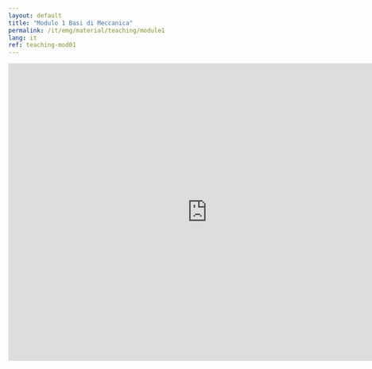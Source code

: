 ```yaml
---
layout: default
title: "Modulo 1 Basi di Meccanica"
permalink: /it/emg/material/teaching/module1
lang: it
ref: teaching-mod01
---
```


<iframe src="https://onedrive.live.com/embed?cid=E964CF1763131888&resid=E964CF1763131888%21526&authkey=AO5cNBAeI6MLWGg&em=2" width="800" height="600" frameborder="0" scrolling="no"></iframe>